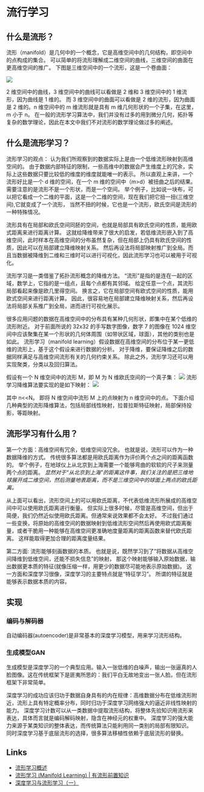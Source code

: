 # 流行学习

## 什么是流形？

流形（manifold）是几何中的一个概念，它是高维空间中的几何结构，即空间中的点构成的集合。
可以简单的将流形理解成二维空间的曲线，三维空间的曲面在更高维空间的推广。
下图是三维空间中的一个流形，这是一个卷曲面：

![](https://pic3.zhimg.com/80/v2-7dcc5b2aa752a5af8f508202c6862f52_720w.jpg)

2 维空间中的曲线，3 维空间中的曲线可以看做是 2 维和 3 维空间中的 1 维流形，因为曲线是 1 维的。
而 3 维空间中的曲面可以看做是 2 维的流形，因为曲面是 2 维的。n 维空间中的 m 维流形就是具有 m 维几何形状的一个子集，在这里，m 小于 n。
在一般的流形学习算法中，我们并没有过多的用到微分几何，拓扑等复杂的数学理论，因此在本文中我们不对流形的数学理论做过多的阐述。

## 什么是流形学习？

流形学习的观点：
认为我们所观察到的数据实际上是由一个低维流形映射到高维空间的。
由于数据内部特征的限制，一些高维中的数据会产生维度上的冗余，实际上这些数据只要比较低的维度的维度就能唯一的表示。
所以直观上来讲，一个流形好比是一个 d 维的空间，在一个 m 维的空间中（m>d）被扭曲之后的结果。
需要注意的是流形不是一个形状，而是一个空间。
举个例子，比如说一块布，可以把它看成一个二维的平面，这是一个二维的空间，现在我们把它扭一扭(三维空间),它就变成了一个流形，
当然不扭的时候，它也是一个流形，欧氏空间是流形的一种特殊情况。

流形具有在局部和欧氏空间同胚的空间，也就是局部具有欧氏空间的性质，能用欧式距离来进行距离计算。
这就给降维带来了很大的启发，若低维流形嵌入到了高维空间，此时样本在高维空间的分布虽然复杂，但在局部上仍具有欧氏空间的性质，因此可以在局部建立降维映射关系。
然后再设法将局部映射推广到全局。而且当数据被降维到二维和三维时可以进行可视化，因此流形学习也可以被用于可视化。

流形学习是一类借鉴了拓扑流形概念的降维方法。
“流形”是指的是连在一起的区域，数学上，它指的是一组点，且每个点都有其邻域。
给定任意一个点，其流形局部看起来像是欧几里得空间。
换言之，它在局部空间有欧式空间的性质，能用欧式空间来进行距离计算。
因此，很容易地在局部建立降维映射关系，然后再设法将局部关系推广到全局，进而进行可视化展示。

很多应用问题的数据在高维空间中的分布具有某种几何形状，即集中在某个低维的流形附近。
对于前面所说的 32x32 的手写数字图像，数字 7 的图像在 1024 维空间中应该聚集在某一个形状的几何体周围（如带状区域，球面），其他的类别也是如此。
流形学习（manifold learning）假设数据在高维空间的分布位于某一更低维的流形上，基于这个假设来进行数据的分析。
对于降维，要保证降维之后的数据同样满足与高维空间流形有关的几何约束关系。
除此之外，流形学习还可以用实现聚类，分类以及回归算法。

假设有一个 N 维空间中的流形 M，即 M 为 N 维欧氏空间的一个真子集：
![](https://pic3.zhimg.com/80/v2-fa7f56b4e9bd290ad71278b5cb7a1042_720w.jpg)
流形学习降维算法要实现的是如下映射：
![](https://pic4.zhimg.com/80/v2-b210e868c78f9787eb6497ebeb73ddf7_720w.jpg)

其中 n<<N。
即将 N 维空间中流形 M 上的点映射为 n 维空间中的点。
下面介绍几种典型的流形降维算法，包括局部线性映射，拉普拉斯特征映射，局部保持投影，等距映射。 

## 流形学习有什么用？

第一个方面：高维空间有冗余，低维空间没冗余。
也就是说，流形可以作为一种数据降维的方式。
传统很多算法都是用欧氏距离作为评价两个点之间的距离函数的。
举个例子，在地球仪上从北京到上海需要一个能够弯曲的软软的尺子来测量两个点的距离。
_显然对于“从北京到上海”的距离这件事，我们关注的是把三维地球展开成二维空间，然后测量地表距离，而不是三维空间中的球面上两点的欧氏距离。_

从上面可以看出，流形空间上的可以用欧氏距离，不代表低维流形所展成的高维空间中可以使用欧氏距离进行衡量。
但实际上很多时候，尽管是高维空间，但出于简便，我们仍然近似使用欧氏距离。但通常来说效果都不会太好。
不过我们通过一些变换，将原始的高维空间的数据映射到低维流形空间然后再使用欧式距离衡量，或者干脆用一种能够在高维空间更准确地度量距离的距离函数来替代欧氏距离。
这样能取得更加合理的距离度量结果。

第二方面:
流形能够刻画数据的本质。
也就是说，既然学习到了”将数据从高维空间降维到低维空间，还能不损失信息”的映射，
那这个映射能够输入原始数据，输出数据更本质的特征(就像压缩一样，用更少的数据尽可能地表示原始数据)。
这一方面和深度学习很像，深度学习的主要特点就是“特征学习”。
所谓的特征就是能够表示数据本质的内容。

## 实现

### 编码与解码器

自动编码器(autoencoder)是非常基本的深度学习模型，用来学习流形结构。

### 生成模型GAN

生成模型是深度学习的一个典型应用。输入一张低维的白噪声，输出一张逼真的人脸图像。这在传统框架下是匪夷所思的：我们平白无故地变出一张人脸。但在流形框架下非常简单。

深度学习的成功应该归功于数据自身具有的内在规律：高维数据分布在低维流形附近，流形上具有特定概率分布，同时归功于深度学习网络强大的逼近非线性映射的能力。
深度学习计数可以从一类数据中提取流形结构，将整体先验知识用流形来表达，具体而言就是编码解码映射，隐含在神经元的权重中。
深度学习的强大能力来源于某类知识的整体表达，而传统算法只能利用同一类别的局部有限知识。
同时深度学习基于底层流形的选择，很多算法移植性依赖于底层流形的替换。

## Links

- [流形学习概述](https://zhuanlan.zhihu.com/p/40214106)
- [流形学习 (Manifold Learning) | 有流形前置知识](https://leovan.me/cn/2018/03/manifold-learning/)
- [深度学习与流形学习（一）](https://yifdu.github.io/2018/11/25/%E6%B7%B1%E5%BA%A6%E5%AD%A6%E4%B9%A0%E4%B8%8E%E6%B5%81%E5%BD%A2%E5%AD%A6%E4%B9%A0%EF%BC%88%E4%B8%80%EF%BC%89/)